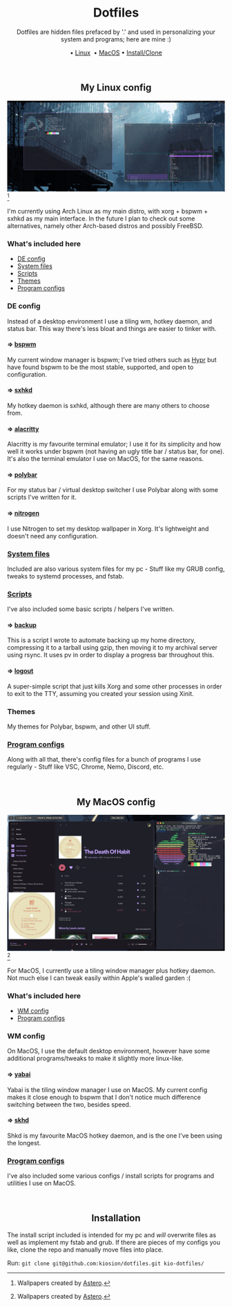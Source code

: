 <div align="center">
  <h1>Dotfiles</h1>
  <p>Dotfiles are hidden files prefaced by '.' and used in personalizing your system and programs; here are mine :)</p>
  <p>•&nbsp;<a href="#my-linux-config">Linux</a>&nbsp; •&nbsp;<a href="#my-macos-config">MacOS</a> •&nbsp;<a href="#installation">Install/Clone</a></p>
</div>

<br>
<h2 align="center">My Linux config</h2>

<img src="img/arch.png"></img>[^1]

I'm currently using Arch Linux as my main distro, with xorg + bspwm + sxhkd as my main interface. In the future I plan to check out some alternatives, namely other Arch-based distros and possibly FreeBSD.

### What's included here
- [DE config](#de-config)
- [System files](#system-files)
- [Scripts](#scripts)
- [Themes](#themes)
- [Program configs](#program-configs)

### DE config
Instead of a desktop environment I use a tiling wm, hotkey daemon, and status bar. This way there's less bloat and things are easier to tinker with. 

#### ⇒ [bspwm](https://github.com/baskerville/bspwm)
My current window manager is bspwm; I've tried others such as [Hypr](https://github.com/vaxerski/Hypr) but have found bspwm to be the most stable, supported, and open to configuration.

#### ⇒ [sxhkd](https://github.com/baskerville/sxhkd)
My hotkey daemon is sxhkd, although there are many others to choose from.

#### ⇒ [alacritty](https://github.com/alacritty/alacritty)
Alacritty is my favourite terminal emulator; I use it for its simplicity and how well it works under bspwm (not having an ugly title bar / status bar, for one). It's also the terminal emulator I use on MacOS, for the same reasons.

#### ⇒ [polybar](https://github.com/polybar/polybar)
For my status bar / virtual desktop switcher I use Polybar along with some scripts I've written for it.

#### ⇒ [nitrogen](https://github.com/l3ib/nitrogen)
I use Nitrogen to set my desktop wallpaper in Xorg. It's lightweight and doesn't need any configuration.

### [System files](https://github.com/kiosion/dotfiles/blob/master/.arch/)
Included are also various system files for my pc - Stuff like my GRUB config, tweaks to systemd processes, and fstab.

### [Scripts](https://github.com/kiosion/dotfiles/blob/master/scripts/)
I've also included some basic scripts / helpers I've written.

#### ⇒ [backup](https://github.com/kiosion/dotfiles/blob/master/scripts/backup)
This is a script I wrote to automate backing up my home directory, compressing it to a tarball using gzip, then moving it to my archival server using rsync. It uses pv in order to display a progress bar throughout this.

#### ⇒ [logout](https://github.com/kiosion/dotfiles/blob/master/.arch/usr/bin/logout)
A super-simple script that just kills Xorg and some other processes in order to exit to the TTY, assuming you created your session using Xinit.

### Themes
My themes for Polybar, bspwm, and other UI stuff.

### [Program configs](https://github.com/kiosion/dotfiles/blob/master/.config/)
Along with all that, there's config files for a bunch of programs I use regularly - Stuff like VSC, Chrome, Nemo, Discord, etc.

<br>
<h2 align="center">My MacOS config</h2>

<img src="img/macos.png"></img>[^1]

For MacOS, I currently use a tiling window manager plus hotkey daemon. Not much else I can tweak easily within Apple's walled garden :(

### What's included here
- [WM config](#wm-config)
- [Program configs](#program-configs-1)

### WM config
On MacOS, I use the default desktop environment, however have some additional programs/tweaks to make it slightly more linux-like.

#### ⇒ [yabai](https://github.com/koekeishiya/yabai)
Yabai is the tiling window manager I use on MacOS. My current config makes it close enough to bspwm that I don't notice much difference switching between the two, besides speed.

#### ⇒ [skhd](https://github.com/koekeishiya/skhd)
Shkd is my favourite MacOS hotkey daemon, and is the one I've been using the longest.

### [Program configs](https://github.com/kiosion/dotfiles/blob/master/.macos/.config/)
I've also included some various configs / install scripts for programs and utilities I use on MacOS.

<br>
<h2 align="center">Installation</h2>

The install script included is intended for my pc and *will* overwrite files as well as implement my fstab and grub. If there are pieces of my configs you like, clone the repo and manually move files into place.

Run: `git clone git@github.com:kiosion/dotfiles.git kio-dotfiles/`


[^1]: Wallpapers created by [Astero](https://www.artstation.com/pranetoid).
